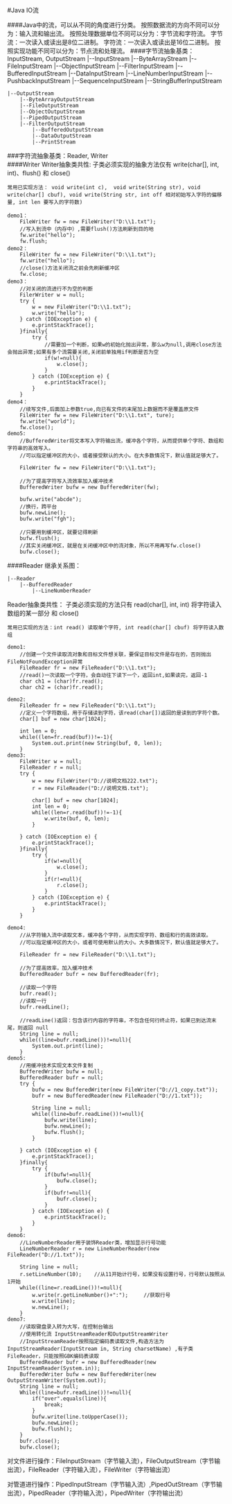 #Java IO流

####Java中的流，可以从不同的角度进行分类。
	按照数据流的方向不同可以分为：输入流和输出流。
	按照处理数据单位不同可以分为：字节流和字符流。
	 字节流：一次读入或读出是8位二进制。
	 字符流：一次读入或读出是16位二进制。
	按照实现功能不同可以分为：节点流和处理流。
####字节流抽象基类：InputStream, OutputStream
	|--InputStream 
		|--ByteArrayStream
		|--FileInputStream
		|--ObjectInputStream
		|--FilterInputStream
			|--BufferedInputStream
			|--DataInputStream
			|--LineNumberInputStream
			|--PushbackInputStream
		|--SequenceInputStream
		|--StringBufferInputStream
	
	|--OutputStream
		|--ByteArrayOutputStream
		|--FileOutputStream
		|--ObjectOutputStream
		|--PipedOutputStream
		|--FilterOutputStream
	   		|--BufferedOutputStream
	   		|--DataOutputStream
	  		|--PrintStream


###字符流抽象基类：Reader, Writer	
####Writer
Writer抽象类共性:
	子类必须实现的抽象方法仅有 write(char[], int, int)、flush() 和 close() 
	
	常用已实现方法： void write(int c),  void write(String str), void write(char[] cbuf), void write(String str, int off 相对初始写入字符的偏移量, int len 要写入的字符数)
	 
	demo1：
		FileWriter fw = new FileWriter("D:\\1.txt");
		//写入到流中（内存中）,需要flush()方法刷新到目的地
	 	fw.write("hello");
	 	fw.flush;
	demo2：
		FileWriter fw = new FileWriter("D:\\1.txt");
	 	fw.write("hello");
		//close()方法关闭流之前会先刷新缓冲区 	
	 	fw.close;
	demo3：
		//对关闭的流进行不为空的判断
		FilerWriter w = null;
		try {
			w = new FileWriter("D:\\1.txt");
			w.write("hello");
		} catch (IOException e) {
			e.printStackTrace();
		}finally{
			try {
				//需要加一个判断，如果w的初始化抛出异常，那么w为null,调用close方法会抛出异常;如果有多个流需要关闭,关闭前单独用if判断是否为空
				if(w!=null){
					w.close();
				}
			} catch (IOException e) {
				e.printStackTrace();
			}
		}	 
	demo4：
		//续写文件,后面加上参数true,向已有文件的末尾加上数据而不是覆盖原文件
		FileWriter fw = new FileWriter("D:\\1.txt", ture);
		fw.write("world");
		fw.close();
	demo5:
		//BufferedWriter将文本写入字符输出流，缓冲各个字符，从而提供单个字符、数组和字符串的高效写入。 
		//可以指定缓冲区的大小，或者接受默认的大小。在大多数情况下，默认值就足够大了。
		
		FileWriter fw = new FileWriter("D:\\1.txt");
		
		//为了提高字符写入流效率加入缓冲技术
		BufferedWriter bufw = new BufferedWriter(fw);
		
		bufw.write("abcde");
		//换行，跨平台
		bufw.newLine();
		bufw.write("fgh");
		
		//只要用到缓冲区，就要记得刷新
		bufw.flush();
		//其实关闭缓冲区，就是在关闭缓冲区中的流对象，所以不用再写fw.close()
		bufw.close();
		
		
####Reader
继承关系图：

	|--Reader
		|--BufferedReader
   			|--LineNumberReader

Reader抽象类共性：
	子类必须实现的方法只有 read(char[], int, int) 将字符读入数组的某一部分 和 close()
	
	常用已实现的方法：int read() 读取单个字符, int read(char[] cbuf) 将字符读入数组 
	
	demo1:
		//创建一个文件读取流对象和目标文件想关联，要保证目标文件是存在的，否则抛出FileNotFoundException异常
		FileReader fr = new FileReader("D:\\1.txt");
		//read()一次读取一个字符，会自动往下读下一个，返回int,如果读完，返回-1
		char ch1 = (char)fr.read();
		char ch2 = (char)fr.read();
	 
	demo2:
		FileReader fr = new FileReader("D:\\1.txt");
		//定义一个字符数组，用于存储读到字符，该read(char[])返回的是读到的字符个数。
		char[] buf = new char[1024];
		
		int len = 0;
		while((len=fr.read(buf))!=-1){
			System.out.print(new String(buf, 0, len));
		}
	demo3:	
		FileWriter w = null;
		FileReader r = null;
		try {
			w = new FileWriter("D://说明文档222.txt");
			r = new FileReader("D://说明文档.txt");
			
			char[] buf = new char[1024];
			int len = 0;
			while((len=r.read(buf))!=-1){
				w.write(buf, 0, len);
			}

		} catch (IOException e) {
			e.printStackTrace();
		}finally{
			try {
				if(w!=null){
					w.close();
				}
				if(r!=null){
					r.close();
				}
			} catch (IOException e) {
				e.printStackTrace();
			}
		}
		
	demo4:
		//从字符输入流中读取文本，缓冲各个字符，从而实现字符、数组和行的高效读取。 
		//可以指定缓冲区的大小，或者可使用默认的大小。大多数情况下，默认值就足够大了。
		
		FileReader fr = new FileReader("D:\\1.txt");
		
		//为了提高效率，加入缓冲技术
		BufferedReader bufr = new BufferedReader(fr);
		
		//读取一个字符
		bufr.read();
		//读取一行
		bufr.readLine();
		
		//readLine()返回：包含该行内容的字符串，不包含任何行终止符，如果已到达流末尾，则返回 null 
		String line = null;
		while((line=bufr.readLine())!=null){
			System.out.print(line);
		}
	demo5:
		//用缓冲技术实现文本文件复制
		BufferedWriter bufw = null;
		BufferedReader bufr = null;
		try {
			bufw = new BufferedWriter(new FileWriter("D://1_copy.txt"));
			bufr = new BufferedReader(new FileReader("D://1.txt"));
			
			String line = null;
			while((line=bufr.readLine())!=null){
				bufw.write(line);
				bufw.newLine();
				bufw.flush();
			}
			
		} catch (IOException e) {
			e.printStackTrace();
		}finally{
			try {
				if(bufw!=null){
					bufw.close();
				}
				if(bufr!=null){
					bufr.close();
				}
			} catch (IOException e) {
				e.printStackTrace();
			}
		}
	demo6:
		//LineNumberReader用于装饰Reader类，增加显示行号功能
		LineNumberReader r = new LineNumberReader(new FileReader("D://1.txt"));
		
		String line = null;
		r.setLineNumber(10);	//从11开始计行号，如果没有设置行号，行号默认按照从1开始 
		while((line=r.readLine())!=null){
			w.write(r.getLineNumber()+":");		//获取行号
			w.write(line);
			w.newLine();
		}
	demo7:
		//读取键盘录入转为大写，在控制台输出
		//使用转化流	InputStreamReader和OutputStreamWriter
		//InputStreamReader按照指定编码表读取文件,构造方法为InputStreamReader(InputStream in, String charsetName) ,有子类FileReader，只能按照GBK编码表读取
		BufferedReader bufr = new BufferedReader(new InputStreamReader(System.in));
		BufferedWriter bufw = new BufferedWriter(new OutputStreamWriter(System.out));
		String line = null;
		While((line=bufr.readLine())!=null){
			if("over".equals(line)){
				break;
			}
			bufw.write(line.toUpperCase());
			bufw.newLine();
			bufw.flush();
		}
		bufr.close();
		bufw.close();
		
					
对文件进行操作：FileInputStream（字节输入流），FileOutputStream（字节输出流），FileReader（字符输入流），FileWriter（字符输出流）

对管道进行操作：PipedInputStream（字节输入流）,PipedOutStream（字节输出流），PipedReader（字符输入流），PipedWriter（字符输出流）
